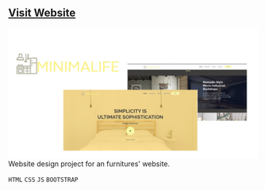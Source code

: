 ## [Visit Website](https://aishanipach.github.io/Minimalife/)
![Image of the website](https://github.com/Aishanipach/Minimalife/blob/master/PhotoGrid_1598036926122.jpg)
Website design project for an furnitures' website.<br>

`HTML` `CSS`
`JS` `BOOTSTRAP` 

